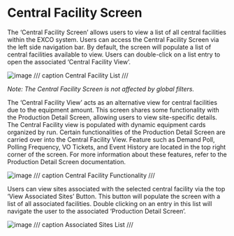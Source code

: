 # **Central Facility Screen**

The ‘Central Facility Screen’ allows users to view a list of all central facilities within the EXCO system. Users can access the Central Facility Screen via the left side navigation bar. By default, the screen will populate a list of central facilities available to view. Users can double-click on a list entry to open the associated ‘Central Facility View’.

![image](https://github.com/user-attachments/assets/e95a540a-02ee-466a-ae1e-e526963a69d2)
/// caption
Central Facility List
///

_Note: The Central Facility Screen is not affected by global filters._

The ‘Central Facility View’ acts as an alternative view for central facilities due to the equipment amount. This screen shares some functionality with the Production Detail Screen, allowing users to view site-specific details. The Central Facility view is populated with dynamic equipment cards organized by run. Certain functionalities of the Production Detail Screen are carried over into the Central Facility View. Feature such as Demand Poll, Polling Frequency, VO Tickets, and Event History are located in the top right corner of the screen. For more information about these features, refer to the Production Detail Screen documentation. 

![image](https://github.com/user-attachments/assets/a96cb175-704d-4f76-8438-a5a109b20aad)
/// caption
Central Facility Functionality
///

Users can view sites associated with the selected central facility via the top ‘View Associated Sites’ Button. This button will populate the screen with a list of all associated facilities. Double clicking on an entry in this list will navigate the user to the associated ‘Production Detail Screen’. 

![image](https://github.com/user-attachments/assets/88f9ec8d-0342-4441-b800-9bb46780d75d)
/// caption
Associated Sites List
///
